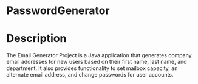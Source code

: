 # PasswordGenerator

# Description
The Email Generator Project is a Java application that generates company email addresses for new users based on their first name, last name, and department. It also provides functionality to set mailbox capacity, an alternate email address, and change passwords for user accounts.

